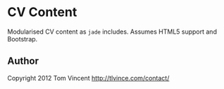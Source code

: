 # CV Content

Modularised CV content as `jade` includes. Assumes HTML5 support and Bootstrap.

## Author

Copyright 2012 Tom Vincent <http://tlvince.com/contact/>
